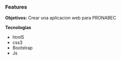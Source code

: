 ### Features

**Objetivos:**
Crear una aplicacion web para PRONABEC

**Tecnologias**
- html5
- css3
- Bootstrap
- Js
